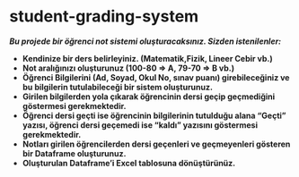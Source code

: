 # student-grading-system

***Bu projede bir öğrenci not sistemi oluşturacaksınız. Sizden istenilenler:***

* **Kendinize bir ders belirleyiniz. (Matematik,Fizik, Lineer Cebir vb.)**
* **Not aralığınızı oluşturunuz (100-80 ⇒ A, 79-70 ⇒ B vb.)**
* **Öğrenci Bilgilerini (Ad, Soyad, Okul No, sınav puanı) girebileceğiniz ve bu bilgilerin tutulabileceği bir sistem oluşturunuz.**
* **Girilen bilgilerden yola çıkarak öğrencinin dersi geçip geçmediğini göstermesi gerekmektedir.**
* **Öğrenci dersi geçti ise öğrencinin bilgilerinin tutulduğu alana “Geçti” yazısı, öğrenci dersi geçemedi ise “kaldı” yazısını göstermesi gerekmektedir.**
* **Notları girilen öğrencilerden dersi geçenleri ve geçmeyenleri gösteren bir Dataframe oluşturunuz.**
* **Oluşturulan Dataframe’i Excel tablosuna dönüştürünüz.**

